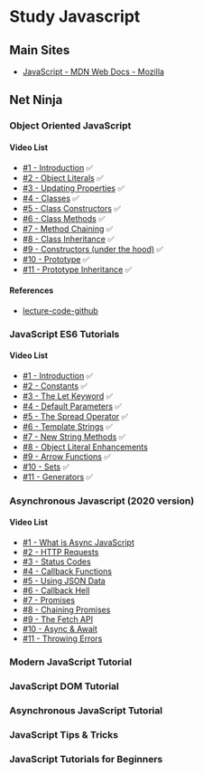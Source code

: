 # Study Javascript

## Main Sites
- [JavaScript - MDN Web Docs - Mozilla](https://developer.mozilla.org/en-US/docs/Web/JavaScript)

## Net Ninja
### Object Oriented JavaScript
#### Video List
- [#1 - Introduction](https://www.youtube.com/watch?v=4l3bTDlT6ZI&list=PL4cUxeGkcC9i5yvDkJgt60vNVWffpblB7&index=1) ✅
- [#2 - Object Literals](https://www.youtube.com/watch?v=7d9H34ZVRPg&list=PL4cUxeGkcC9i5yvDkJgt60vNVWffpblB7&index=2) ✅
- [#3 - Updating Properties](https://www.youtube.com/watch?v=ni9e-lOEw3Q&list=PL4cUxeGkcC9i5yvDkJgt60vNVWffpblB7&index=3) ✅
- [#4 - Classes](https://www.youtube.com/watch?v=Ug4ChzopcE4&list=PL4cUxeGkcC9i5yvDkJgt60vNVWffpblB7&index=4) ✅
- [#5 - Class Constructors](https://www.youtube.com/watch?v=HboT8g_QSGc&list=PL4cUxeGkcC9i5yvDkJgt60vNVWffpblB7&index=5) ✅
- [#6 - Class Methods](https://www.youtube.com/watch?v=hy-C4NY7A_8&list=PL4cUxeGkcC9i5yvDkJgt60vNVWffpblB7&index=6) ✅
- [#7 - Method Chaining](https://www.youtube.com/watch?v=8x1fygdWabY&list=PL4cUxeGkcC9i5yvDkJgt60vNVWffpblB7&index=7) ✅
- [#8 - Class Inheritance](https://www.youtube.com/watch?v=_cgBvtYT3fQ&list=PL4cUxeGkcC9i5yvDkJgt60vNVWffpblB7&index=8) ✅
- [#9 - Constructors (under the hood)](https://www.youtube.com/watch?v=3HsLZ7WUUt4&list=PL4cUxeGkcC9i5yvDkJgt60vNVWffpblB7&index=9) ✅
- [#10 - Prototype](https://www.youtube.com/watch?v=4jb4AYEyhRc&list=PL4cUxeGkcC9i5yvDkJgt60vNVWffpblB7&index=10) ✅
- [#11 - Prototype Inheritance](https://www.youtube.com/watch?v=Fsp42zUNJYU&list=PL4cUxeGkcC9i5yvDkJgt60vNVWffpblB7&index=11) ✅

#### References
- [lecture-code-github](https://github.com/iamshaunjp/object-oriented-js)

### JavaScript ES6 Tutorials
#### Video List
- [#1 - Introduction](https://www.youtube.com/watch?v=0Mp2kwE8xY0&list=PL4cUxeGkcC9gKfw25slm4CUDUcM_sXdml&index=1) ✅
- [#2 - Constants](https://www.youtube.com/watch?v=gVJyJlJOij8&list=PL4cUxeGkcC9gKfw25slm4CUDUcM_sXdml&index=2) ✅
- [#3 - The Let Keyword](https://www.youtube.com/watch?v=DWxs3Sjzg2E&list=PL4cUxeGkcC9gKfw25slm4CUDUcM_sXdml&index=3) ✅
- [#4 - Default Parameters](https://www.youtube.com/watch?v=VQiM9ctxj2E&list=PL4cUxeGkcC9gKfw25slm4CUDUcM_sXdml&index=4) ✅
- [#5 - The Spread Operator](https://www.youtube.com/watch?v=1INe_jCWq1Q&list=PL4cUxeGkcC9gKfw25slm4CUDUcM_sXdml&index=5) ✅
- [#6 - Template Strings](https://www.youtube.com/watch?v=3ryyo3C3ejk&list=PL4cUxeGkcC9gKfw25slm4CUDUcM_sXdml&index=6) ✅
- [#7 - New String Methods](https://www.youtube.com/watch?v=r-nvXY9n2C8&list=PL4cUxeGkcC9gKfw25slm4CUDUcM_sXdml&index=8) ✅
- [#8 - Object Literal Enhancements](https://www.youtube.com/watch?v=Zk6oYqu3tsw&list=PL4cUxeGkcC9gKfw25slm4CUDUcM_sXdml&index=7)
- [#9 - Arrow Functions](https://www.youtube.com/watch?v=nMApc_undbI&list=PL4cUxeGkcC9gKfw25slm4CUDUcM_sXdml&index=9) ✅
- [#10 - Sets](https://www.youtube.com/watch?v=mzlIYyY6he4&list=PL4cUxeGkcC9gKfw25slm4CUDUcM_sXdml&index=10) ✅
- [#11 - Generators](https://www.youtube.com/watch?v=Ojis8iFIjDQ&list=PL4cUxeGkcC9gKfw25slm4CUDUcM_sXdml&index=11) ✅

### Asynchronous Javascript (2020 version)
#### Video List
- [#1 - What is Async JavaScript](https://www.youtube.com/watch?v=ZcQyJ-gxke0&list=PL4cUxeGkcC9jx2TTZk3IGWKSbtugYdrlu&index=1)
- [#2 - HTTP Requests](https://www.youtube.com/watch?v=aNDfsHQ5Gts&list=PL4cUxeGkcC9jx2TTZk3IGWKSbtugYdrlu&index=2)
- [#3 - Status Codes](https://www.youtube.com/watch?v=R3tZ3FtTluQ&list=PL4cUxeGkcC9jx2TTZk3IGWKSbtugYdrlu&index=3)
- [#4 - Callback Functions](https://www.youtube.com/watch?v=K-Q-xyrA89M&list=PL4cUxeGkcC9jx2TTZk3IGWKSbtugYdrlu&index=4)
- [#5 - Using JSON Data](https://www.youtube.com/watch?v=a941B7g3fv8&list=PL4cUxeGkcC9jx2TTZk3IGWKSbtugYdrlu&index=5)
- [#6 - Callback Hell](https://www.youtube.com/watch?v=EQem2gugonA&list=PL4cUxeGkcC9jx2TTZk3IGWKSbtugYdrlu&index=6)
- [#7 - Promises](https://www.youtube.com/watch?v=a_8nrslImo4&list=PL4cUxeGkcC9jx2TTZk3IGWKSbtugYdrlu&index=7)
- [#8 - Chaining Promises](https://www.youtube.com/watch?v=GfVMKkUk2Uo&list=PL4cUxeGkcC9jx2TTZk3IGWKSbtugYdrlu&index=8)
- [#9 - The Fetch API](https://www.youtube.com/watch?v=drK6mdA9d_M&list=PL4cUxeGkcC9jx2TTZk3IGWKSbtugYdrlu&index=9)
- [#10 - Async & Await](https://www.youtube.com/watch?v=CWjNefiE47Y&list=PL4cUxeGkcC9jx2TTZk3IGWKSbtugYdrlu&index=10)
- [#11 - Throwing Errors](https://www.youtube.com/watch?v=AoBSB00vW5A&list=PL4cUxeGkcC9jx2TTZk3IGWKSbtugYdrlu&index=11)

### Modern JavaScript Tutorial

### JavaScript DOM Tutorial

### Asynchronous JavaScript Tutorial

### JavaScript Tips & Tricks

### JavaScript Tutorials for Beginners